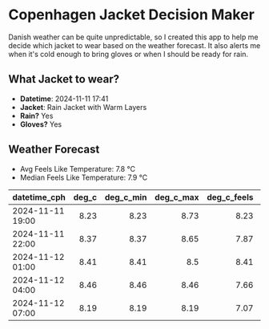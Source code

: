 
# Copenhagen Jacket Decision Maker

Danish weather can be quite unpredictable, so I created this app to help me decide which jacket to wear based on the weather forecast. 
It also alerts me when it's cold enough to bring gloves or when I should be ready for rain.

## What Jacket to wear?

- **Datetime**: 2024-11-11 17:41
- **Jacket**: Rain Jacket with Warm Layers
- **Rain?** Yes
- **Gloves?** Yes

## Weather Forecast
- Avg Feels Like Temperature: 7.8 °C
- Median Feels Like Temperature: 7.9 °C

| datetime_cph     |   deg_c |   deg_c_min |   deg_c_max |   deg_c_feels | weather   | wind   | rain   |
|:-----------------|--------:|------------:|------------:|--------------:|:----------|:-------|:-------|
| 2024-11-11 19:00 |    8.23 |        8.23 |        8.73 |          8.23 | Clouds    | Low    | None   |
| 2024-11-11 22:00 |    8.37 |        8.37 |        8.65 |          7.87 | Clouds    | Low    | None   |
| 2024-11-12 01:00 |    8.41 |        8.41 |        8.5  |          8.41 | Rain      | Low    | Low    |
| 2024-11-12 04:00 |    8.46 |        8.46 |        8.46 |          7.66 | Rain      | Low    | Low    |
| 2024-11-12 07:00 |    8.19 |        8.19 |        8.19 |          7.07 | Rain      | Low    | Low    |
        
